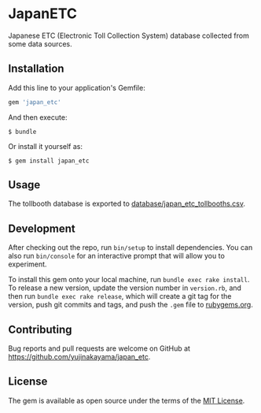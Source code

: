 # JapanETC

Japanese ETC (Electronic Toll Collection System) database collected from some data sources.

## Installation

Add this line to your application's Gemfile:

```ruby
gem 'japan_etc'
```

And then execute:

    $ bundle

Or install it yourself as:

    $ gem install japan_etc

## Usage

The tollbooth database is exported to [database/japan\_etc\_tollbooths.csv](https://github.com/yujinakayama/japan_etc/blob/master/database/japan_etc_tollbooths.csv).

## Development

After checking out the repo, run `bin/setup` to install dependencies. You can also run `bin/console` for an interactive prompt that will allow you to experiment.

To install this gem onto your local machine, run `bundle exec rake install`. To release a new version, update the version number in `version.rb`, and then run `bundle exec rake release`, which will create a git tag for the version, push git commits and tags, and push the `.gem` file to [rubygems.org](https://rubygems.org).

## Contributing

Bug reports and pull requests are welcome on GitHub at https://github.com/yujinakayama/japan_etc.

## License

The gem is available as open source under the terms of the [MIT License](https://opensource.org/licenses/MIT).

